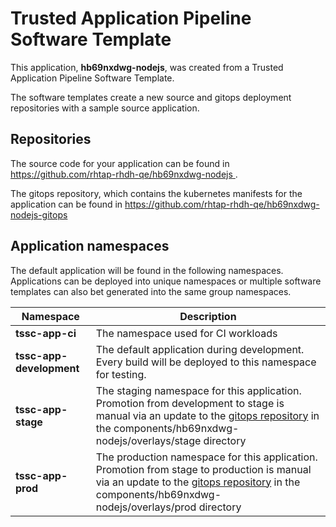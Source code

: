 # Trusted Application Pipeline Software Template

This application, **hb69nxdwg-nodejs**, was created from a Trusted Application Pipeline Software Template.

The software templates create a new source and gitops deployment repositories with a sample source application. 

## Repositories

The source code for your application can be found in [https://github.com/rhtap-rhdh-qe/hb69nxdwg-nodejs ](https://github.com/rhtap-rhdh-qe/hb69nxdwg-nodejs ).
 
The gitops repository, which contains the kubernetes manifests for the application can be found in 
[https://github.com/rhtap-rhdh-qe/hb69nxdwg-nodejs-gitops ](https://github.com/rhtap-rhdh-qe/hb69nxdwg-nodejs-gitops ) 

## Application namespaces 

The default application will be found in the following namespaces. Applications can be deployed into unique namespaces or multiple software templates can also bet generated into the same group namespaces.  

|  Namespace   |  Description   |  
| -------- | -------- |
| **tssc-app-ci** | The namespace used for CI workloads |
| **tssc-app-development** | The default application during development. Every build will be deployed to this namespace for testing. |
| **tssc-app-stage** | The staging namespace for this application. Promotion from development to stage is manual via an update to the [gitops repository](https://github.com/rhtap-rhdh-qe/hb69nxdwg-nodejs-gitops ) in the components/hb69nxdwg-nodejs/overlays/stage directory |
| **tssc-app-prod** | The production namespace for this application. Promotion from stage to production is manual via an update to the [gitops repository](https://github.com/rhtap-rhdh-qe/hb69nxdwg-nodejs-gitops ) in the components/hb69nxdwg-nodejs/overlays/prod directory |